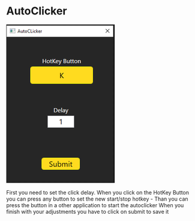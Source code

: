# AutoClicker
![alt text](https://github.com/MickyMaus209/AutoClicker/blob/master/unknown.png?raw=true)

First you need to set the click delay.
When you click on the HotKey Button you can press any button to set the new start/stop hotkey - Than you can press the button in a other application to start the autoclicker
When you finish with your adjustments you have to click on submit to save it



